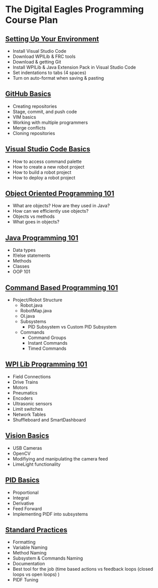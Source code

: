 # The Digital Eagles Programming Course Plan

## [Setting Up Your Environment](00_Installation)

* Install Visual Studio Code
* Download WPILib & FRC tools
* Download & getting Git
* Install WPILib & Java Extension Pack in Visual Studio Code
* Set indentations to tabs (4 spaces)
* Turn on auto-format when saving & pasting

## [GitHub Basics](01_Github-Basics)

* Creating repositories
* Stage, commit, and push code
* VIM basics
* Working with multiple programmers
* Merge conflicts
* Cloning repositories

## [Visual Studio Code Basics](02_VSCode-Basics)

* How to access command palette
* How to create a new robot project
* How to build a robot project
* How to deploy a robot project

## [Object Oriented Programming 101](03_OOP-101)

* What are objects? How are they used in Java?
* How can we efficiently use objects?
* Objects vs methods
* What goes in objects?

## [Java Programming 101](04_Java-Programming-101)

* Data types
* If/else statements
* Methods
* Classes
* OOP 101

## [Command Based Programming 101](05_Command-Based-Programming-101)

* Project/Robot Structure
  * Robot.java
  * RobotMap.java
  * OI.java
  * Subsystems
    * PID Subsystem vs Custom PID Subsystem
  * Commands
    * Command Groups
    * Instant Commands
    * Timed Commands

## [WPI Lib Programming 101](06_WPILib-Programming-101)

* Field Connections
* Drive Trains
* Motors
* Pneumatics
* Encoders
* Ultrasonic sensors
* Limit switches
* Network Tables
* Shuffleboard and SmartDashboard

## [Vision Basics](07_Vision-Basics)

* USB Cameras
* OpenCV
* Modifiying and manipulating the camera feed
* LimeLight functionality

## [PID Basics](08_PID-Basics)

* Proportional
* Integral
* Derivative
* Feed Forward
* Implementing PIDF into subsystems

## [Standard Practices](09_Standard-Practices)

* Formatting
* Variable Naming
* Method Naming
* Subsystem & Commands Naming
* Documentation
* Best tool for the job (time based actions vs feedback loops (closed loops vs open loops) )
* PIDF Tuning
